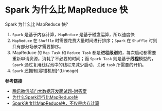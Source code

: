 # Spark 为什么比 MapReduce 快


 Spark 为什么比 MapReduce 快?
<!--more-->

1. `Spark` 是基于内存计算，`MapReduce` 是基于磁盘运算，所以速度快
1. `MapReduce` 在 `Shuffle` 时需要花费大量时间进行排序；`Spark` 在 `Shuffle` 时则只有部分场景才需要排序。
1. MapReduce 的 `Map Task` 和 `Reduce Task` 都是**进程级别**的，每次启动都需要重新申请资源，消耗了不必要的时间；而 `Spark Task` 则是基于**线程**模型的，`Spark` 通过复用线程池中的线程来减少启动、关闭 `task` 所需要的开销。
1. `Spark` 还拥有[容错机制]^(Lineage)

**参考链接**

- [腾讯微信部门大数据开发面试题-附答案](https://mp.weixin.qq.com/s/vt_8VKRH7HjEKJ-2P_H1kA)
- [为什么Spark运行比MapReduce快](https://blog.csdn.net/amazing_cxb/article/details/108174375)
- [Spark速度比MapReduce快，不仅是内存计算](https://mp.weixin.qq.com/s/e8hW244UYiq-4tn0_n463w)
